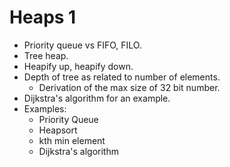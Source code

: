 # Heaps 1

* Priority queue vs FIFO, FILO.
* Tree heap.
* Heapify up, heapify down.
* Depth of tree as related to number of elements.
    * Derivation of the max size of 32 bit number.
* Dijkstra's algorithm for an example.
* Examples:
    * Priority Queue
    * Heapsort
    * kth min element
    * Dijkstra's algorithm
